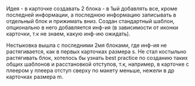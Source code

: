 Идея - в карточке создавать 2 блока - в 1ый добавлять все, кроме последней информации, а последнюю информацию записывать в отдельный блок и прижимать вниз. Создан стандартный шаблон, опционально в него добавляется инф-ия (в зависимости от иконки карточки, т.к не знаем, какую инф-ию ожидать).

Нестыковка вышла с последними 2мя блоками, где инф-ия не растягивается, как в первых карточках размера s. Не стал костыльно растягивать блок, хотелось бы узнать best practice по созданию таких общих шаблонов и расстановкой отступов, т.к, например, в карточке с плеером у плеера отступ сверху по макету меньше, нежели в др карточках размера m.
